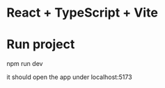 # React + TypeScript + Vite

# Run project

npm run dev 

it should open the app under localhost:5173